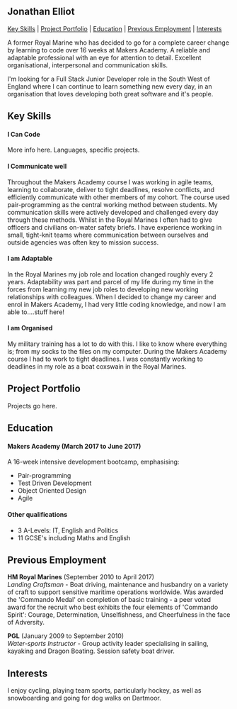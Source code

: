 ## Jonathan Elliot

[Key Skills](#key-skills) | [Project Portfolio](#project-portfolio) | [Education](#education) | [Previous Employment](#previous-employment) | [Interests](#interests)

A former Royal Marine who has decided to go for a complete career change by learning to code over 16 weeks at Makers Academy. A reliable and adaptable professional with an eye for attention to detail. Excellent organisational, interpersonal and communication skills.

I'm looking for a Full Stack Junior Developer role in the South West of England where I can continue to learn something new every day, in an organisation that loves developing both great software and it's people.


## Key Skills

#### I Can Code

More info here. Languages, specific projects.

#### I Communicate well

Throughout the Makers Academy course I was working in agile teams, learning to collaborate, deliver to tight deadlines, resolve conflicts, and efficiently communicate with other members of my cohort. The course used pair-programming as the central working method between students. My communication skills were actively developed and challenged every day through these methods.
Whilst in the Royal Marines I often had to give officers and civilians on-water safety briefs. I have experience working in small, tight-knit teams where communication between ourselves and outside agencies was often key to mission success.

#### I am Adaptable

In the Royal Marines my job role and location changed roughly every 2 years. Adaptability was part and parcel of my life during my time in the forces from learning my new job roles to developing new working relationships with colleagues. When I decided to change my career and enrol in Makers Academy, I had very little coding knowledge, and now I am able to....stuff here!

#### I am Organised

My military training has a lot to do with this. I like to know where everything is; from my socks to the files on my computer. During the Makers Academy course I had to work to tight deadlines. I was constantly working to deadlines in my role as a boat coxswain in the Royal Marines.


## Project Portfolio

Projects go here.


## Education

#### Makers Academy (March 2017 to June 2017)

A 16-week intensive development bootcamp, emphasising:

- Pair-programming
- Test Driven Development
- Object Oriented Design
- Agile

#### Other qualifications

- 3 A-Levels: IT, English and Politics
- 11 GCSE's including Maths and English


## Previous Employment

**HM Royal Marines** (September 2010 to April 2017)    
*Landing Craftsman* - Boat driving, maintenance and husbandry on a variety of craft to support sensitive maritime operations worldwide.
Was awarded the 'Commando Medal' on completion of basic training - a peer voted award for the recruit who best exhibits the four elements of 'Commando Spirit': Courage, Determination, Unselfishness, and Cheerfulness in the face of Adversity.

**PGL** (January 2009 to September 2010)    
*Water-sports Instructor* - Group activity leader specialising in sailing, kayaking and Dragon Boating. Session safety boat driver.


## Interests

I enjoy cycling, playing team sports, particularly hockey, as well as snowboarding and going for dog walks on Dartmoor.

